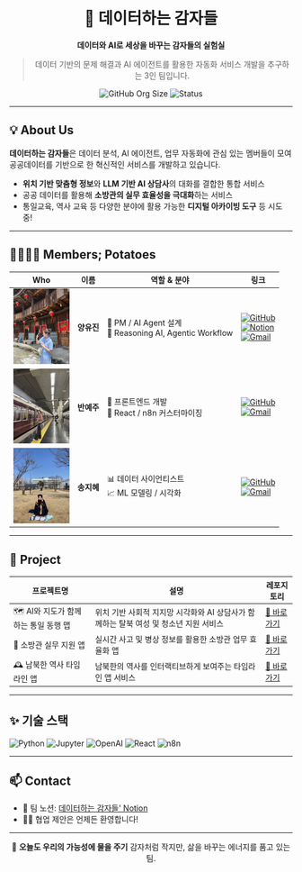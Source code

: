 <div align="center">

# 🥔 데이터하는 감자들

**데이터와 AI로 세상을 바꾸는 감자들의 실험실**  
> 데이터 기반의 문제 해결과 AI 에이전트를 활용한 자동화 서비스 개발을 추구하는 3인 팀입니다.

![GitHub Org Size](https://img.shields.io/badge/Team%20Members-3-6c5ce7?style=flat-square&logo=github&logoColor=white)
![Status](https://img.shields.io/badge/Status-Active-00b894?style=flat-square)

</div>

---

## 💡 About Us

**데이터하는 감자들**은 데이터 분석, AI 에이전트, 업무 자동화에 관심 있는 멤버들이 모여  
공공데이터를 기반으로 한 혁신적인 서비스를 개발하고 있습니다.

- **위치 기반 맞춤형 정보**와 **LLM 기반 AI 상담사**의 대화를 결합한 통합 서비스
- 공공 데이터를 활용해 **소방관의 실무 효율성을 극대화**하는 서비스
- 통일교육, 역사 교육 등 다양한 분야에 활용 가능한 **디지털 아카이빙 도구** 등 시도 중!

---

## 👨‍👩‍👧‍👦 Members; Potatoes

| Who | 이름 | 역할 & 분야 | 링크 |
|------|------|-------------|------|
| <img src="./assets/yujin.jpg" width="100" alt="Yujin" /> | **양유진** | 🎯 PM / AI Agent 설계<br>🧠 Reasoning AI, Agentic Workflow | [![GitHub](https://img.shields.io/badge/GitHub-6c5ce7?style=flat-square&logo=github&logoColor=white)](https://github.com/ryalu)<br>[![Notion](https://img.shields.io/badge/Notion-6c5ce7?style=flat-square&logo=notion&logoColor=white)](https://www.notion.so/20e6bec81e358042b401db633d37f4bf?source=copy_link)<br>[![Gmail](https://img.shields.io/badge/Gmail-6c5ce7?style=flat-square&logo=gmail&logoColor=white)](mailto:yangyj020101@gmail.com) |
| <img src="./assets/yeju.jpg" width="100"/> | **반예주** | 🧩 프론트엔드 개발<br>🎨 React / n8n 커스터마이징 | [![GitHub](https://img.shields.io/badge/GitHub-6c5ce7?style=flat-square&logo=github&logoColor=white)](https://github.com/YeJuBan)<br>[![Gmail](https://img.shields.io/badge/Gmail-6c5ce7?style=flat-square&logo=gmail&logoColor=white)](mailto:a47502007@gmail.com) |
| <img src="./assets/jihye.jpg" width="100"/> | **송지혜** | 📊 데이터 사이언티스트<br>📈 ML 모델링 / 시각화 | [![GitHub](https://img.shields.io/badge/GitHub-6c5ce7?style=flat-square&logo=github&logoColor=white)](https://github.com/nisay-ye)<br>[![Gmail](https://img.shields.io/badge/Gmail-6c5ce7?style=flat-square&logo=gmail&logoColor=white)](mailto:song30087207@gmail.com) |

---

## 🚀 Project

| 프로젝트명 | 설명 | 레포지토리 |
|------------|------|------------|
| 🗺️ AI와 지도가 함께하는 통일 동행 맵 | 위치 기반 사회적 지지망 시각화와 AI 상담사가 함께하는 탈북 여성 및 청소년 지원 서비스 | [🔗 바로가기](https://github.com/PotatoDoingData/erp-finance-agent) |
| 🚒 소방관 실무 지원 앱 | 실시간 사고 및 병상 정보를 활용한 소방관 업무 효율화 앱 | [🔗 바로가기](https://github.com/PotatoDoingData/n8n-agent-builder) |
| 🕰️ 남북한 역사 타임라인 앱 | 남북한의 역사를 인터랙티브하게 보여주는 타임라인 앱 서비스 | [🔗 바로가기](https://github.com/PotatoDoingData/dream-meeting-device) |

---

## ✨ 기술 스택

![Python](https://img.shields.io/badge/Python-3776AB?style=flat&logo=python&logoColor=white)
![Jupyter](https://img.shields.io/badge/Jupyter-F37626?style=flat&logo=Jupyter&logoColor=white)
![OpenAI](https://img.shields.io/badge/OpenAI-412991?style=flat&logo=openai&logoColor=white)
![React](https://img.shields.io/badge/React-61DAFB?style=flat&logo=react&logoColor=black)
![n8n](https://img.shields.io/badge/n8n-FF6D00?style=flat&logo=n8n&logoColor=white)

---

## 📫 Contact

- 🔗 팀 노션: [데이터하는 감자들' Notion](https://www.notion.so/23914c9b1e5880199901ea8f4823182c) 
- 🙋‍♀️ 협업 제안은 언제든 환영합니다!

---

<div align="center">
  
🌱 **오늘도 우리의 가능성에 물을 주기**
감자처럼 작지만, 삶을 바꾸는 에너지를 품고 있는 팀.
</div>
